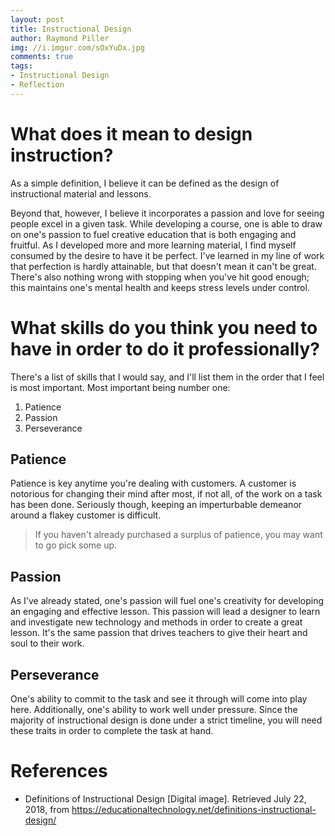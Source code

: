 ```yaml
---
layout: post
title: Instructional Design
author: Raymond Piller
img: //i.imgur.com/sOxYuDx.jpg
comments: true
tags:
- Instructional Design
- Reflection
---
```

# What does it mean to design instruction?

As a simple definition, I believe it can be defined as the design of instructional material and lessons.

Beyond that, however, I believe it incorporates a passion and love for seeing people excel in a given task.
While developing a course, one is able to draw on one's passion to fuel creative education that is both engaging and fruitful.
As I developed more and more learning material, I find myself consumed by the desire to have it be perfect.
I've learned in my line of work that perfection is hardly attainable, but that doesn't mean it can't be great.
There's also nothing wrong with stopping when you've hit good enough; this maintains one's mental health and keeps stress levels under control.

# What skills do you think you need to have in order to do it professionally?

There's a list of skills that I would say, and I'll list them in the order that I feel is most important. Most important being number one:

1. Patience
2. Passion
3. Perseverance

## Patience

Patience is key anytime you're dealing with customers.
A customer is notorious for changing their mind after most, if not all, of the work on a task has been done.
Seriously though, keeping an imperturbable demeanor around a flakey customer is difficult.

> If you haven't already purchased a surplus of patience, you may want to go pick some up.

## Passion

As I've already stated, one's passion will fuel one's creativity for developing an engaging and effective lesson.
This passion will lead a designer to learn and investigate new technology and methods in order to create a great lesson.
It's the same passion that drives teachers to give their heart and soul to their work.

## Perseverance

One's ability to commit to the task and see it through will come into play here.
Additionally, one's ability to work well under pressure.
Since the majority of instructional design is done under a strict timeline, you will need these traits in order to complete the task at hand.

# References

- Definitions of Instructional Design [Digital image]. Retrieved July 22, 2018, from https://educationaltechnology.net/definitions-instructional-design/